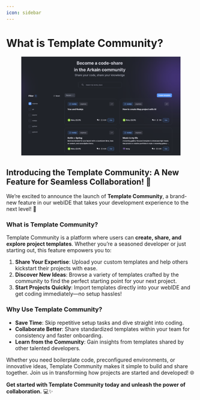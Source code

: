 ```yaml
---
icon: sidebar
---
```


# What is Template Community?

<figure><img src="../../.gitbook/assets/image (4) (1) (1).png" alt=""><figcaption></figcaption></figure>

## Introducing the Template Community: A New Feature for Seamless Collaboration! 🌟

We’re excited to announce the launch of **Template Community**, a brand-new feature in our webIDE that takes your development experience to the next level! 🚀

### What is Template Community?

Template Community is a platform where users can **create, share, and explore project templates**. Whether you’re a seasoned developer or just starting out, this feature empowers you to:

1. **Share Your Expertise**: Upload your custom templates and help others kickstart their projects with ease.
2. **Discover New Ideas**: Browse a variety of templates crafted by the community to find the perfect starting point for your next project.
3. **Start Projects Quickly**: Import templates directly into your webIDE and get coding immediately—no setup hassles!

### Why Use Template Community?

* **Save Time**: Skip repetitive setup tasks and dive straight into coding.
* **Collaborate Better**: Share standardized templates within your team for consistency and faster onboarding.
* **Learn from the Community**: Gain insights from templates shared by other talented developers.

Whether you need boilerplate code, preconfigured environments, or innovative ideas, Template Community makes it simple to build and share together. Join us in transforming how projects are started and developed! 🌐

**Get started with Template Community today and unleash the power of collaboration.** 💻✨

